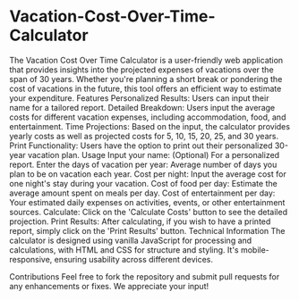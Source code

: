 # Vacation-Cost-Over-Time-Calculator
The Vacation Cost Over Time Calculator is a user-friendly web application that provides insights into the projected expenses of vacations over the span of 30 years. Whether you're planning a short break or pondering the cost of vacations in the future, this tool offers an efficient way to estimate your expenditure.
Features
Personalized Results: Users can input their name for a tailored report.
Detailed Breakdown: Users input the average costs for different vacation expenses, including accommodation, food, and entertainment.
Time Projections: Based on the input, the calculator provides yearly costs as well as projected costs for 5, 10, 15, 20, 25, and 30 years.
Print Functionality: Users have the option to print out their personalized 30-year vacation plan.
Usage
Input your name: (Optional) For a personalized report.
Enter the days of vacation per year: Average number of days you plan to be on vacation each year.
Cost per night: Input the average cost for one night's stay during your vacation.
Cost of food per day: Estimate the average amount spent on meals per day.
Cost of entertainment per day: Your estimated daily expenses on activities, events, or other entertainment sources.
Calculate: Click on the 'Calculate Costs' button to see the detailed projection.
Print Results: After calculating, if you wish to have a printed report, simply click on the 'Print Results' button.
Technical Information
The calculator is designed using vanilla JavaScript for processing and calculations, with HTML and CSS for structure and styling. It's mobile-responsive, ensuring usability across different devices.

Contributions
Feel free to fork the repository and submit pull requests for any enhancements or fixes. We appreciate your input!
